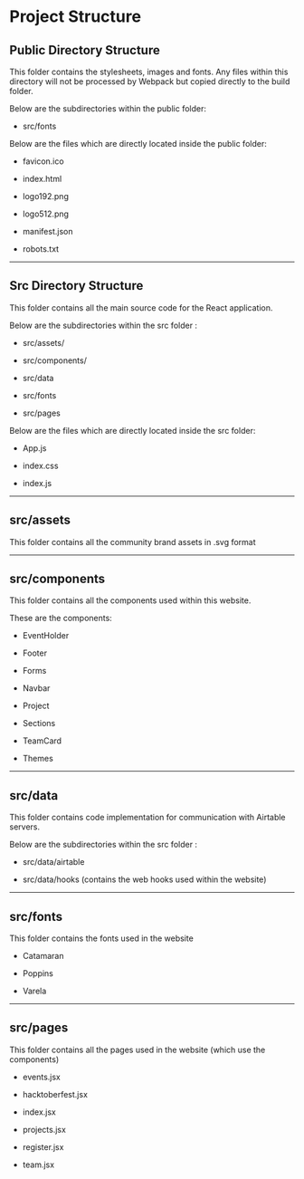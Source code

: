 # Project Structure


## Public Directory Structure

This folder contains the stylesheets, images and fonts. Any files within this directory will not be processed by Webpack but copied directly to the build folder.

Below are the subdirectories within the public folder:

- src/fonts

Below are the files which are directly located inside the public folder:

- favicon.ico

- index.html

- logo192.png

- logo512.png

- manifest.json

- robots.txt

-------------------------------------------------------

## Src Directory Structure

This folder contains all the main source code for the React application.

Below are the subdirectories within the src folder :

- src/assets/

- src/components/

- src/data

- src/fonts

- src/pages

Below are the files which are directly located inside the src folder:

- App.js

- index.css

- index.js

-------------------------------------------------------

## src/assets

This folder contains all the community brand assets in .svg format


-------------------------------------------------------

## src/components

This folder contains all the components used within this website.

These are the components:

- EventHolder

- Footer

- Forms

- Navbar

- Project

- Sections

- TeamCard

- Themes

-------------------------------------------------------

## src/data

This folder contains code implementation for communication with Airtable servers.

Below are the subdirectories within the src folder :

- src/data/airtable

- src/data/hooks (contains the web hooks used within the website)

-------------------------------------------------------

## src/fonts

This folder contains the fonts used in the website

- Catamaran

- Poppins

- Varela

------------------------------------------------------

## src/pages

This folder contains all the pages used in the website (which use the components)

- events.jsx

- hacktoberfest.jsx

- index.jsx

- projects.jsx

- register.jsx

- team.jsx
